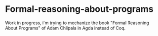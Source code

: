 # Formal-reasoning-about-programs

Work in progress, i'm trying to mechanize the book "Formal Reasoning About Programs" of Adam Chlipala in Agda instead of Coq.  
